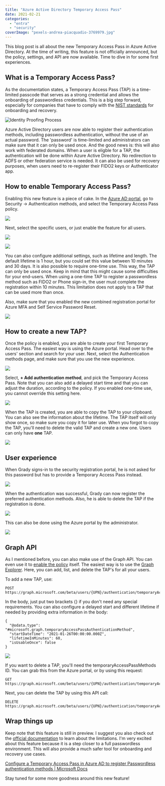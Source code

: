 ```yaml
---
title: "Azure Active Directory Temporary Access Pass"
date: 2021-02-21
categories: 
  - "entra"
  - "security"
coverImage: "pexels-andrea-piacquadio-3769979.jpg"
---
```


This blog post is all about the new Temporary Access Pass in Azure Active Directory. At the time of writing, this feature is not officially announced, but the policy, settings, and API are now available. Time to dive in for some first experiences.

## What is a Temporary Access Pass?

As the documentation states, a Temporary Access Pass (TAP) is a time-limited passcode that serves as a strong credential and allows the onboarding of passwordless credentials. This is a big step forward, especially for companies that have to comply with the [NIST standards](https://pages.nist.gov/800-63-3/sp800-63a.html#sec4) for onboarding and recovery.

![Identity Proofing Process](/assets/images/ProofingProcess.png)

Azure Active Directory users are now able to register their authentication methods, including passwordless authentication, without the use of an actual password. The 'password' is time-limited and administrators can make sure that it can only be used once. And the good news is: this will also work with federated domains. When a user is eligble for a TAP, the authentication will be done within Azure Active Directory. No redirection to ADFS or other federation service is needed. It can also be used for recovery purposes, when users need to re-register their FIDO2 keys or Authenticator app.

## How to enable Temporary Access Pass?

Enabling this new feature is a piece of cake. In the [Azure AD portal](https://portal.azure.com/#blade/Microsoft_AAD_IAM/AuthenticationMethodsMenuBlade/AdminAuthMethods), go to Security -> Authentication methods, and select the Temporary Access Pass policy.

![](/assets/images/image-16.png)

Next, select the specific users, or just enable the feature for all users.

![](/assets/images/image-17.png)

![](/assets/images/image-18.png)

You can also configure additional settings, such as lifetime and length. The default lifetime is 1 hour, but you could set this value between 10 minutes and 30 days. It is also possible to require one-time use. This way, the TAP can only be used once. Keep in mind that this might cause some difficulties for your end-users. When using a one-time TAP to register a passwordless method such as FIDO2 or Phone sign-in, the user must complete the registration within 10 minutes. This limitation does not apply to a TAP that can be used more than once.

Also, make sure that you enabled the new combined registration portal for Azure MFA and Self Service Password Reset.

![](/assets/images/image-25.png)

## How to create a new TAP?

Once the policy is enabled, you are able to create your first Temporary Access Pass. The easiest way is using the Azure portal. Head over to the users' section and search for your user. Next, select the Authentication methods page, and make sure that you use the new experience.

![](/assets/images/image-19.png)

Select, **\+ Add authentication method**, and pick the Temporary Access Pass. Note that you can also add a delayed start time and that you can adjust the duration, according to the policy. If you enabled one-time use, you cannot override this setting here.

![](/assets/images/image-20.png)

When the TAP is created, you are able to copy the TAP to your clipboard. You can also see the information about the lifetime. The TAP itself will only show once, so make sure you copy it for later use. When you forgot to copy the TAP, you'll need to delete the valid TAP and create a new one. Users can only have **one** TAP.

![](/assets/images/image-21.png)

## User experience

When Grady signs-in to the security registration portal, he is not asked for this password but has to provide a Temporary Access Pass instead.

![](/assets/images/image-22.png)

When the authentication was successful, Grady can now register the preferred authentication methods. Also, he is able to delete the TAP if the registration is done.

![](/assets/images/image-24.png)

This can also be done using the Azure portal by the administrator.

![](/assets/images/image-23.png)

## Graph API

As I mentioned before, you can also make use of the Graph API. You can even use it to [enable the policy](https://docs.microsoft.com/en-us/graph/api/temporaryaccesspassauthenticationmethodconfiguration-update?view=graph-rest-beta) itself. The easiest way is to use the [Graph Explorer](https://aka.ms/ge). Here, you can add, list, and delete the TAP's for all your users.

To add a new TAP, use:

```
POST https://graph.microsoft.com/beta/users/{UPN}/authentication/temporaryAccessPassMethods
```

In the body, just put two brackets {} if you don't need any special requirements. You can also configure a delayed start and different lifetime if needed by providing extra information in the body:

```
{
  "@odata.type": "#microsoft.graph.temporaryAccessPassAuthenticationMethod",
  "startDateTime": "2021-01-26T00:00:00.000Z",
  "lifetimeInMinutes": 60,
  "isUsableOnce": false
}
```

![](/assets/images/image-26.png)

If you want to delete a TAP, you'll need the temporaryAccessPassMethods ID. You can grab this from the Azure portal, or by using this request:

```
GET https://graph.microsoft.com/beta/users/{UPN}/authentication/temporaryAccessPassMethods
```

Next, you can delete the TAP by using this API call:

```
DELETE https://graph.microsoft.com/beta/users/{UPN}/authentication/temporaryAccessPassMethods/{id}

```

## Wrap things up

Keep note that this feature is still in preview. I suggest you also check out the [official documentation](https://docs.microsoft.com/en-us/azure/active-directory/authentication/howto-authentication-temporary-access-pass) to learn about the limitations. I'm very excited about this feature because it is a step closer to a full passwordless environment. This will also provide a much safer tool for onboarding and recovery use cases.

[Configure a Temporary Access Pass in Azure AD to register Passwordless authentication methods | Microsoft Docs](https://docs.microsoft.com/en-us/azure/active-directory/authentication/howto-authentication-temporary-access-pass)

Stay tuned for some more goodness around this new feature!
